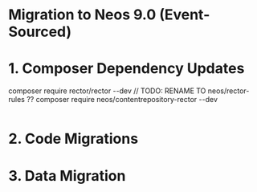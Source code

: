 # Migration to Neos 9.0 (Event-Sourced)

# 1. Composer Dependency Updates

composer require rector/rector --dev
// TODO: RENAME TO neos/rector-rules ??
composer require neos/contentrepository-rector --dev

```php
```

# 2. Code Migrations

# 3. Data Migration
